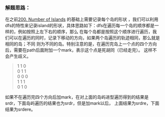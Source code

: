 ### 解题思路：
在之前[200. Number of Islands](https://leetcode.com/problems/number-of-islands/) 的基础上需要记录每个岛的形状
，我们可以利用dfs的特性来记录island的形状，具体思路如下：dfs在遍历每一个岛的顺序都是一样的，例如按照上左下右的顺序，那么
在每个岛都是按照这个顺序进行遍历，我们可以在遍历的同时，记录下移动的方向，如果两个岛遍历的轨迹相同，那么就是相同的岛；不同
则为不同的岛。特别注意的是，在遍历完岛上一个点的四个方向后，需要在path后面附加一个mark，表示这个点是死胡同（已经走完）。
这样不会产生歧义。
> 1 1 0  
> 0 1 1  
> 0 0 0  
> 1 1 1  
> 0 1 0

如果不在遍历完四个方向后加mark，在对上面的岛屿进型遍历得到的结果是srdr，下面岛屿遍历的结果也为srdr，但是加mark以后，
上面结果为srdre，下面结果为srdere。